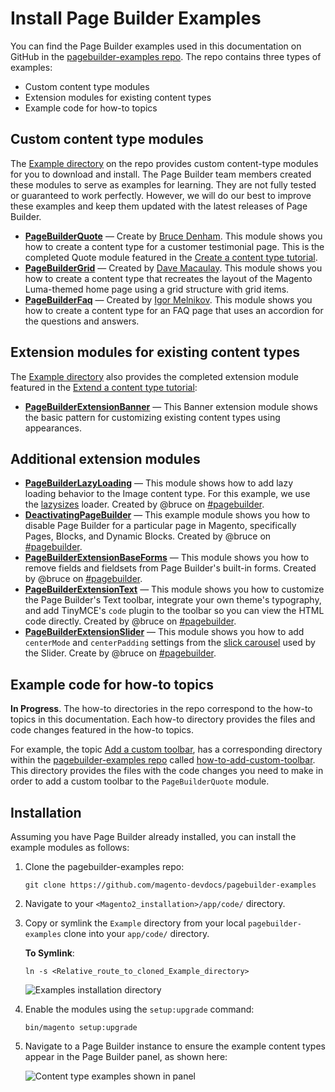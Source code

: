 # Install Page Builder Examples

You can find the Page Builder examples used in this documentation on GitHub in the [pagebuilder-examples repo](https://github.com/magento-devdocs/pagebuilder-examples). The repo contains three types of examples:

-  Custom content type modules
-  Extension modules for existing content types
-  Example code for how-to topics

## Custom content type modules

The [Example directory](https://github.com/magento-devdocs/pagebuilder-examples/tree/master/Example) on the repo provides custom content-type modules for you to download and install. The Page Builder team members created these modules to serve as examples for learning. They are not fully tested or guaranteed to work perfectly. However, we will do our best to improve these examples and keep them updated with the latest releases of Page Builder.

-  **[PageBuilderQuote](https://github.com/magento-devdocs/pagebuilder-examples/tree/master/Example/PageBuilderQuote)** — Create by [Bruce Denham](https://github.com/bdenham). This module shows you how to create a content type for a customer testimonial page. This is the completed Quote module featured in the [Create a content type tutorial](../create-content-types/introduction.md).
-  **[PageBuilderGrid](https://github.com/magento-devdocs/pagebuilder-examples/tree/master/Example/PageBuilderGrid)** — Created by [Dave Macaulay](https://github.com/davemacaulay). This module shows you how to create a content type that recreates the layout of the Magento Luma-themed home page using a grid structure with grid items.
-  **[PageBuilderFaq](https://github.com/magento-devdocs/pagebuilder-examples/tree/master/Example/PageBuilderFaq)** — Created by [Igor Melnikov](https://github.com/melnikovi). This module shows you how to create a content type for an FAQ page that uses an accordion for the questions and answers.

## Extension modules for existing content types

The [Example directory](https://github.com/magento-devdocs/pagebuilder-examples/tree/master/Example) also provides the completed extension module featured in the [Extend a content type tutorial](../extend-content-types/introduction.md):

-  **[PageBuilderExtensionBanner](https://github.com/magento-devdocs/pagebuilder-examples/tree/master/Example/PageBuilderExtensionBanner)** — This Banner extension module shows the basic pattern for customizing existing content types using appearances.

## Additional extension modules

-  **[PageBuilderLazyLoading](https://github.com/magento-devdocs/pagebuilder-examples/tree/master/Example/PageBuilderLazyLoading)** — This module shows how to add lazy loading behavior to the Image content type. For this example, we use the [lazysizes](https://github.com/aFarkas/lazysizes) loader. Created by @bruce on [#pagebuilder](https://app.slack.com/client/T4YUW69CM/CHB455HPF).
-  **[DeactivatingPageBuilder](https://github.com/magento-devdocs/pagebuilder-examples/tree/master/Example/DeactivatingPageBuilder)** — This example module shows you how to disable Page Builder for a particular page in Magento, specifically Pages, Blocks, and Dynamic Blocks. Created by @bruce on [#pagebuilder](https://app.slack.com/client/T4YUW69CM/CHB455HPF).
-  **[PageBuilderExtensionBaseForms](https://github.com/magento-devdocs/pagebuilder-examples/tree/master/Example/PageBuilderExtensionBaseForms)** — This module shows you how to remove fields and fieldsets from Page Builder's built-in forms. Created by @bruce on [#pagebuilder](https://app.slack.com/client/T4YUW69CM/CHB455HPF).
-  **[PageBuilderExtensionText](https://github.com/magento-devdocs/pagebuilder-examples/tree/master/Example/PageBuilderExtensionText)** — This module shows you how to customize the Page Builder's Text toolbar, integrate your own theme's typography, and add TinyMCE's `code` plugin to the toolbar so you can view the HTML code directly. Created by @bruce on [#pagebuilder](https://app.slack.com/client/T4YUW69CM/CHB455HPF).
-  **[PageBuilderExtensionSlider](https://github.com/magento-devdocs/pagebuilder-examples/tree/master/Example/PageBuilderExtensionSlider)** — This module shows you how to add `centerMode` and `centerPadding` settings from the [slick carousel](https://kenwheeler.github.io/slick/) used by the Slider. Create by @bruce on [#pagebuilder](https://app.slack.com/client/T4YUW69CM/CHB455HPF).

## Example code for how-to topics

**In Progress**. The how-to directories in the repo correspond to the how-to topics in this documentation. Each how-to directory provides the files and code changes featured in the how-to topics.

For example, the topic [Add a custom toolbar](../customize-content-types/add-custom-toolbar.md), has a corresponding directory within the [pagebuilder-examples repo](https://github.com/magento-devdocs/pagebuilder-examples) called [how-to-add-custom-toolbar](https://github.com/magento-devdocs/pagebuilder-examples/tree/master/how-to-add-custom-toolbar). This directory provides the files with the code changes you need to make in order to add a custom toolbar to the `PageBuilderQuote` module.

## Installation

Assuming you have Page Builder already installed, you can install the example modules as follows:

1. Clone the pagebuilder-examples repo:

    ```terminal
    git clone https://github.com/magento-devdocs/pagebuilder-examples
    ```

2. Navigate to your `<Magento2_installation>/app/code/` directory.

3. Copy or symlink the `Example` directory from your local `pagebuilder-examples` clone into your `app/code/` directory.

    **To Symlink**:
    ```terminal
    ln -s <Relative_route_to_cloned_Example_directory>
    ```

    ![Examples installation directory](../images/examples-install-location.png)

4. Enable the modules using the `setup:upgrade` command:

   ```terminal
   bin/magento setup:upgrade
   ```

5. Navigate to a Page Builder instance to ensure the example content types appear in the Page Builder panel, as shown here:

   ![Content type examples shown in panel](../images/example-content-types.png)
